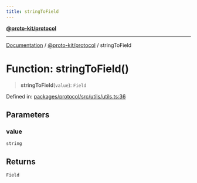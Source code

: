 ```yaml
---
title: stringToField
---
```


[**@proto-kit/protocol**](../README.md)

***

[Documentation](../../../README.md) / [@proto-kit/protocol](../README.md) / stringToField

# Function: stringToField()

> **stringToField**(`value`): `Field`

Defined in: [packages/protocol/src/utils/utils.ts:36](https://github.com/proto-kit/framework/blob/b953c754e500c62f01fbbd6d09adfb2f5577269d/packages/protocol/src/utils/utils.ts#L36)

## Parameters

### value

`string`

## Returns

`Field`
